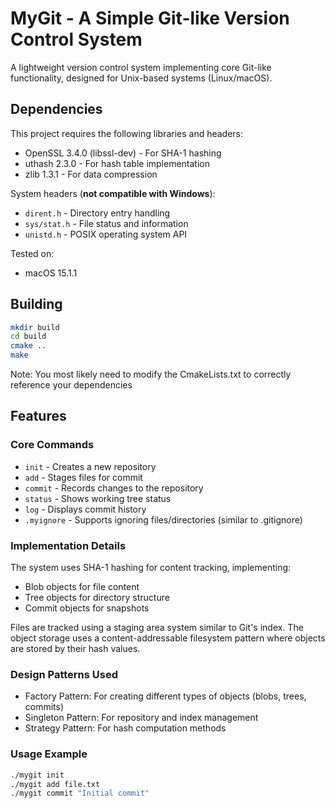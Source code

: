 # MyGit - A Simple Git-like Version Control System

A lightweight version control system implementing core Git-like functionality, designed for Unix-based systems (Linux/macOS).

## Dependencies

This project requires the following libraries and headers:
- OpenSSL 3.4.0 (libssl-dev) - For SHA-1 hashing
- uthash 2.3.0 - For hash table implementation
- zlib 1.3.1 - For data compression

System headers (**not compatible with Windows**):
- `dirent.h` - Directory entry handling
- `sys/stat.h` - File status and information
- `unistd.h` - POSIX operating system API

Tested on:
- macOS 15.1.1

## Building

```bash
mkdir build
cd build
cmake ..
make
```

Note: You most likely need to modify the CmakeLists.txt to correctly reference your dependencies

## Features

### Core Commands
- `init` - Creates a new repository
- `add` - Stages files for commit
- `commit` - Records changes to the repository
- `status` - Shows working tree status
- `log` - Displays commit history
- `.myignore` - Supports ignoring files/directories (similar to .gitignore)

### Implementation Details

The system uses SHA-1 hashing for content tracking, implementing:
- Blob objects for file content
- Tree objects for directory structure
- Commit objects for snapshots

Files are tracked using a staging area system similar to Git's index. The object storage uses a content-addressable filesystem pattern where objects are stored by their hash values.

### Design Patterns Used
- Factory Pattern: For creating different types of objects (blobs, trees, commits)
- Singleton Pattern: For repository and index management
- Strategy Pattern: For hash computation methods

### Usage Example
```bash
./mygit init
./mygit add file.txt
./mygit commit "Initial commit"
```